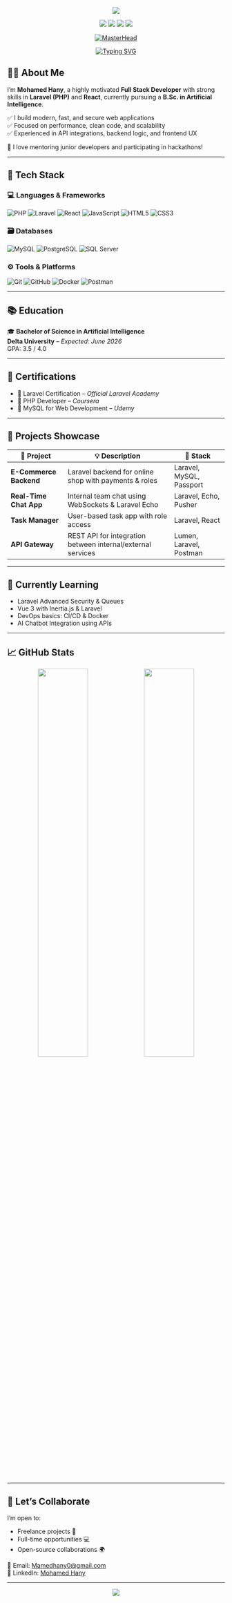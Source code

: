<!-- Banner -->
<p align="center">
  <img src="https://capsule-render.vercel.app/api?type=waving&color=0B5ED7&height=200&section=header&text=Mohamed%20Hany&fontSize=40&fontColor=ffffff" />
</p>

<p align="center">
  <a href="mailto:Mamedhany0@gmail.com"><img src="https://img.shields.io/badge/Email-D14836?style=flat&logo=gmail&logoColor=white"/></a>
  <a href="https://www.linkedin.com/in/mohamed-hany-b05b71341/"><img src="https://img.shields.io/badge/LinkedIn-0A66C2?style=flat&logo=linkedin&logoColor=white"/></a>
  <img src="https://img.shields.io/badge/Location-Egypt-black?style=flat"/>
  <img src="https://img.shields.io/badge/Hire%20Me-Freelancer-informational?style=flat&logo=upwork"/>
</p>
<div align="center">

[![MasterHead](https://github-readme-streak-stats.herokuapp.com?user=engmohamedhany&theme=radical&hide_border=true&background=0D1117&sideNums=5D3FD3&currStreakNum=FFFFFF&sideLabels=FFFFFF&dates=9B9B9B)](https://git.io/streak-stats)

[![Typing SVG](https://readme-typing-svg.demolab.com?font=Fira+Code&weight=700&size=28&duration=3000&pause=500&color=5D3FD3&center=true&vCenter=true&width=600&lines=10x+Backend+Performance;AI-Powered+Solutions;Enterprise+Scalability;Data-Driven+Architecture)](https://git.io/typing-svg)

</div>

## 👨‍💻 About Me

I’m **Mohamed Hany**, a highly motivated **Full Stack Developer** with strong skills in **Laravel (PHP)** and **React**, currently pursuing a **B.Sc. in Artificial Intelligence**.

✅ I build modern, fast, and secure web applications  
✅ Focused on performance, clean code, and scalability  
✅ Experienced in API integrations, backend logic, and frontend UX  

🧠 I love mentoring junior developers and participating in hackathons!

---

## 🔧 Tech Stack

### 💻 Languages & Frameworks
![PHP](https://img.shields.io/badge/PHP-777BB4?style=flat&logo=php&logoColor=white)
![Laravel](https://img.shields.io/badge/Laravel-FC4949?style=flat&logo=laravel&logoColor=white)
![React](https://img.shields.io/badge/React-20232A?style=flat&logo=react&logoColor=61DAFB)
![JavaScript](https://img.shields.io/badge/JavaScript-F7DF1E?style=flat&logo=javascript&logoColor=black)
![HTML5](https://img.shields.io/badge/HTML5-E34F26?style=flat&logo=html5&logoColor=white)
![CSS3](https://img.shields.io/badge/CSS3-1572B6?style=flat&logo=css3&logoColor=white)

### 🗃️ Databases
![MySQL](https://img.shields.io/badge/MySQL-005C84?style=flat&logo=mysql&logoColor=white)
![PostgreSQL](https://img.shields.io/badge/PostgreSQL-316192?style=flat&logo=postgresql&logoColor=white)
![SQL Server](https://img.shields.io/badge/SQL%20Server-CC2927?style=flat&logo=microsoft-sql-server&logoColor=white)

### ⚙️ Tools & Platforms
![Git](https://img.shields.io/badge/Git-F05032?style=flat&logo=git&logoColor=white)
![GitHub](https://img.shields.io/badge/GitHub-181717?style=flat&logo=github&logoColor=white)
![Docker](https://img.shields.io/badge/Docker-2496ED?style=flat&logo=docker&logoColor=white)
![Postman](https://img.shields.io/badge/Postman-FF6C37?style=flat&logo=postman&logoColor=white)

---

## 📚 Education

🎓 **Bachelor of Science in Artificial Intelligence**  
**Delta University** – *Expected: June 2026*  
GPA: 3.5 / 4.0

---

## 🏅 Certifications

- 🥇 Laravel Certification – *Official Laravel Academy*  
- 🥈 PHP Developer – *Coursera*  
- 🥉 MySQL for Web Development – *Udemy*

---

## 📂 Projects Showcase

| 🔧 Project | 💡 Description | 🚀 Stack |
|-----------|----------------|---------|
| **E-Commerce Backend** | Laravel backend for online shop with payments & roles | Laravel, MySQL, Passport |
| **Real-Time Chat App** | Internal team chat using WebSockets & Laravel Echo | Laravel, Echo, Pusher |
| **Task Manager** | User-based task app with role access | Laravel, React |
| **API Gateway** | REST API for integration between internal/external services | Lumen, Laravel, Postman |

---

## 🧠 Currently Learning

- Laravel Advanced Security & Queues  
- Vue 3 with Inertia.js & Laravel  
- DevOps basics: CI/CD & Docker  
- AI Chatbot Integration using APIs  

---

## 📈 GitHub Stats

<p align="center">
  <img src="https://github-readme-stats.vercel.app/api?username=engmohamedhany&show_icons=true&theme=radical" width="48%"/>
  <img src="https://github-readme-streak-stats.herokuapp.com/?user=engmohamedhany&theme=radical" width="48%"/>
</p>

---

## 🤝 Let’s Collaborate

I’m open to:  
- Freelance projects 💼  
- Full-time opportunities 💻  
- Open-source collaborations 🌍  

📩 Email: [Mamedhany0@gmail.com](mailto:Mamedhany0@gmail.com)  
🔗 LinkedIn: [Mohamed Hany](https://www.linkedin.com/in/mohamed-hany-b05b71341/)

---

<p align="center">
  <img src="https://capsule-render.vercel.app/api?type=waving&color=0B5ED7&height=100&section=footer"/>
</p>
